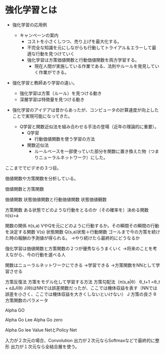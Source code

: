 <script type="text/x-mathjax-config">MathJax.Hub.Config({tex2jax:{inlineMath:[['\$','\$'],['\\(','\\)']],processEscapes:true},CommonHTML: {matchFontHeight:false}});</script>
<script type="text/javascript" async src="https://cdnjs.cloudflare.com/ajax/libs/mathjax/2.7.1/MathJax.js?config=TeX-MML-AM_CHTML"></script>

# 強化学習とは
- 強化学習の応用例
  - キャンペーンの案内
    - コストを小さくしつつ、売り上げを最大化する。
    - 不完全な知識を元にしながらも行動してトライアル＆エラーして最適な行動を見つけていく
    - 強化学習は方策価値関数と行動価値関数を両方学習する。
      - 現在人間が実施している作業である、法則やルールを発見していく作業ができる。

- 強化学習と教師あり学習の違い。
  - 強化学習は方策（ルール）を見つける動き
  - 深層学習は特徴量を見つける動き

- 強化学習のアイデアは昔からあったが、コンピュータの計算速度が向上したことで実現可能になってきた。
  - Q学習と関数近似法を組み合わせる手法の登場（近年の理論的に重要）。
    - Q学習
      - 行動価値関数を使う学習の方法
    - 関数近似法
      - ルールベースを一部使っていた部分を関数に置き換えた物（つまりニューラルネットワーク）にした。

ここまででビデオの３つ目。


価値関数や方策関数を分析している。


価値関数と方策関数

価値関数
状態価値関数と行動価値関数
状態価値観数

方策関数
ある状態でどのような行動をとるのか（その確率を）決める関数
π(s)=a

関数の関係
π(s,a) VやQを元にどのように行動するか。その瞬間その瞬間の行動を決定する関数
V(s) 状態関数
Q(s,a)状態＋行動関数
ゴールまで今の方策を続けた時の報酬の予測値が得られる。
→やり続けたら最終的にどうなるか


強化学習は価値関数と方策関数の２つが優秀ならうまくいく
→将来のことを考えながら、今の行動を選べる人

関数はニューラルネットワークにできる
→学習できる
→方策関数をNNとして学習させる

方策反復法
方策をモデル化して学習する方法
方策勾配法（π(s,a|θ）
θ_t+1 =θ_t + εΔJ(θ)
J(θ)はNNでは誤差関数だったが、ここでは機体収益を表す（NNでは誤差を小さく、ここでは機体収益を大きくしないといけない）
J 方策の良さ
θ 方策関数のパラメータ


Alpha GO

Alpha Go Lee
Alpha Go zero


Alpha Go lee
Value NetとPolicy Net


入力が２次元の場合、Convolution
出力が２次元ならSoftmaxなどで最終的に整形
出力が１次元なら全結合層を使う。
